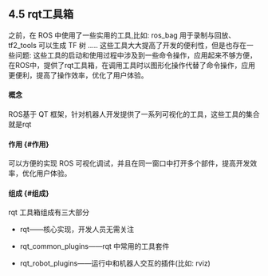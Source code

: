## 4.5 rqt工具箱

之前，在 ROS 中使用了一些实用的工具,比如: ros\_bag 用于录制与回放、tf2\_tools 可以生成 TF 树 ..... 这些工具大大提高了开发的便利性，但是也存在一些问题: 这些工具的启动和使用过程中涉及到一些命令操作，应用起来不够方便，在ROS中，提供了rqt工具箱，在调用工具时以图形化操作代替了命令操作，应用更便利，提高了操作效率，优化了用户体验。

#### 概念

ROS基于 QT 框架，针对机器人开发提供了一系列可视化的工具，这些工具的集合就是rqt

#### **作用** {#作用}

可以方便的实现 ROS 可视化调试，并且在同一窗口中打开多个部件，提高开发效率，优化用户体验。

#### **组成** {#组成}

rqt 工具箱组成有三大部分

* rqt——核心实现，开发人员无需关注

* rqt\_common\_plugins——rqt 中常用的工具套件

* rqt\_robot\_plugins——运行中和机器人交互的插件\(比如: rviz\)



